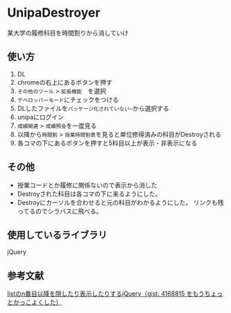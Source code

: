 # UnipaDestroyer
某大学の履修科目を時間割りから消していけ

## 使い方
1. DL
1. chromeの右上にあるボタンを押す
1. `その他のツール` > `拡張機能`　を選択
1. `デベロッパーモード`にチェックをつける
1. DLしたファイルを`パッケージ化されていない~`から選択する
1. unipaにログイン
1. `成績関連` > `成績照会`を一度見る
1. 以降から`時間割` > `授業時間割表`を見ると単位修得済みの科目がDestroyされる
1. 各コマの下にあるボタンを押すと5科目以上が表示・非表示になる

## その他
- 授業コードとか履修に関係ないので表示から消した
- Destroyされた科目は各コマの下に来るようにした。
- Destroyにカーソルを合わせると元の科目がわかるようにした。
リンクも残ってるのでシラバスに飛べる。

## 使用しているライブラリ
jQuery

## 参考文献
[listのn番目以降を隠したり表示したりするjQuery（gist: 4168815 をもうちょっとかっこよくした）](https://gist.github.com/tmitz/4173232)
